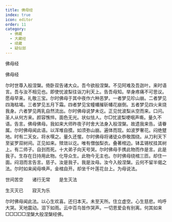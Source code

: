 ```yaml
---
title: 佛母经
index: true
icon: editor
order: 11
category:
  - 佛藏
  - 大藏经
  - 续藏
  - 疑似部
---
```


  佛母经  

佛母经  

尔时世尊入般涅槃。倚卧双告诸大众。吾今欲般涅槃。不见阿难及吾迦叶。来时语言。吾与汝不相见也。即使忧波梨往诣刀利天上。告吾母知。举身疼痛不可思议。愿母早来。礼敬三宝。尔时佛母于其中夜作六种恶梦。一者梦见珍山崩。二者梦见四海枯竭。三者梦见五月下霜。四者梦见宝幢幡摧斫幡花崩倒。五者梦见四火来烧我身。六者梦见两乳自然流出。尔时佛母说梦未讫。正见忧波梨从空而来。口问。圣人从何方来。颜容憔悴。面色无光。状似怯人。尔□忧波梨哽咽声嘶。量久不语。告言。佛母佛母。我如来大师昨夜子时舍大法身入般涅槃。故遗我来告。请眷属。尔时佛母闻此语。以浑堆自摸。如须弥山崩。遍体而现。如波罗奢花。闷绝躄地。时有二天女。将水噀之。量久还惺。尔时佛母将诸徒众恭敬围绕。从刀利天下至娑罗双树间。正见如来。殡敛以讫。唯有僧伽梨衣。叠著棺边。钵盂锡杖挂其树上。有二师子。自刭而死。十大弟子向天号哭。尔时佛母手携此物而作是言。此是我子。生存在日持用此物。化导众生。此物今无主也。尔时佛母绕棺三匝。却住一面。闷泪而言告言。慈子。汝是我子。我是汝母。汝今入般涅槃。云何不留半偈之法。尔时如来闻母唤声。金棺自开。却坐千叶莲花台上。为母说法。  

世间苦空　　诸行无常　　是生灭法  

生灭灭已　　寂灭为乐  

尔时佛母闻此法。以心生欢喜。还归本天。未至天所。住立虚空。心生慈悲。呜呼大哭。天地震动。泪下如雨。云中百鸟皆作哭声。一切恩爱会有别离。何其如来□□□□□涅槃大般涅槃经佛。  

